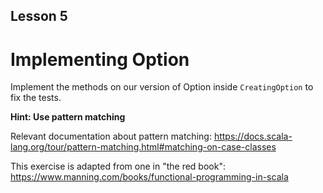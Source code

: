 ## Lesson 5
# Implementing Option

Implement the methods on our version of Option inside `CreatingOption` to fix the tests.

**Hint: Use pattern matching**

Relevant documentation about pattern matching: 
https://docs.scala-lang.org/tour/pattern-matching.html#matching-on-case-classes

This exercise is adapted from one in "the red book":
https://www.manning.com/books/functional-programming-in-scala